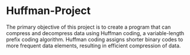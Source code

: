 # Huffman-Project
The primary objective of this project is to create a program that can compress and decompress data using Huffman coding, a variable-length prefix coding algorithm. Huffman coding assigns shorter binary codes to more frequent data elements, resulting in efficient compression of data.
